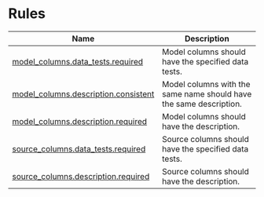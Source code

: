 <!--
Generated from `etc/jinja2/templates/_rule.md.j2`
-->

# Rules

<table>
  <thead>
    <tr>
      <th>Name</th>
      <th>Description</th>
    </tr>
  </thead>
  <tbody>
    <tr>
      <td>
        <a href="/doc/rules/model_columns.data_tests.required.md">model_columns.data_tests.required</a>
      </td>
      <td>Model columns should have the specified data tests.</td>
    </tr>
    <tr>
      <td>
        <a href="/doc/rules/model_columns.description.consistent.md">model_columns.description.consistent</a>
      </td>
      <td>Model columns with the same name should have the same description.</td>
    </tr>
    <tr>
      <td>
        <a href="/doc/rules/model_columns.description.required.md">model_columns.description.required</a>
      </td>
      <td>Model columns should have the description.</td>
    </tr>
    <tr>
      <td>
        <a href="/doc/rules/source_columns.data_tests.required.md">source_columns.data_tests.required</a>
      </td>
      <td>Source columns should have the specified data tests.</td>
    </tr>
    <tr>
      <td>
        <a href="/doc/rules/source_columns.description.required.md">source_columns.description.required</a>
      </td>
      <td>Source columns should have the description.</td>
    </tr>
  </tbody>
</table>

